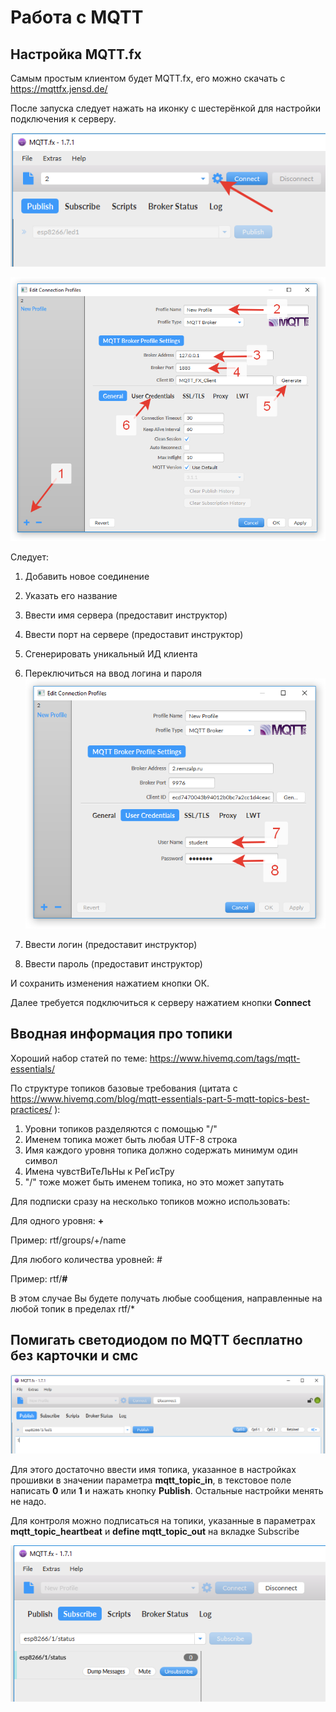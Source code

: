 # Работа с MQTT

## Настройка MQTT.fx

Самым простым клиентом будет MQTT.fx, его можно скачать с 
https://mqttfx.jensd.de/

После запуска следует нажать на иконку с шестерёнкой для настройки подключения к серверу.

![00_mqtt_options](img/en/00_mqtt_options.png)

![00_mqtt_options2](img/en/00_mqtt_options2.png)

Следует:

1. Добавить новое соединение
2. Указать его название
3. Ввести имя сервера (предоставит инструктор)
4. Ввести порт на сервере (предоставит инструктор)
5. Сгенерировать уникальный ИД клиента
6. Переключиться на ввод логина и пароля![00_mqtt_options3](img/en/00_mqtt_options3.png)

7. Ввести логин (предоставит инструктор)

8. Ввести пароль (предоставит инструктор)

И сохранить изменения нажатием кнопки ОК.

Далее требуется подключиться к серверу нажатием кнопки **Connect**

## Вводная информация про топики

Хороший набор статей по теме: https://www.hivemq.com/tags/mqtt-essentials/



По структуре топиков базовые требования (цитата с https://www.hivemq.com/blog/mqtt-essentials-part-5-mqtt-topics-best-practices/ ):

1. Уровни топиков разделяются с помощью "/"
2. Именем топика может быть любая UTF-8 строка
3. Имя каждого уровня топика должно содержать минимум один символ
4. Имена чувстВиТеЛьНы к РеГисТру
5. "/" тоже может быть именем топика, но это может запутать

Для подписки сразу на несколько топиков можно использовать:

Для одного уровня: **+**

Пример: rtf/groups/+/name

Для любого количества уровней: #

Пример: rtf/**#**

В этом случае Вы будете получать любые сообщения, направленные на любой топик в пределах rtf/*

## Помигать светодиодом по MQTT бесплатно без карточки и смс

![00_mqtt_run](img/en/00_mqtt_run.png)

Для этого достаточно ввести имя топика, указанное в настройках прошивки в значении параметра **mqtt_topic_in**, в текстовое поле написать **0** или **1** и нажать кнопку **Publish**. Остальные настройки менять не надо.

Для контроля можно подписаться на топики, указанные в параметрах **mqtt_topic_heartbeat** и **define mqtt_topic_out** на вкладке Subscribe

![00_mqtt_subscribe](img/en/00_mqtt_subscribe.png)